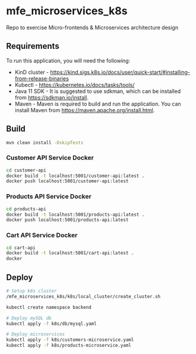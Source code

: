 # mfe_microservices_k8s
Repo to exercise Micro-frontends &amp; Microservices architecture design

## Requirements

To run this application, you will need the following:

- KinD cluster - https://kind.sigs.k8s.io/docs/user/quick-start/#installing-from-release-binaries
- Kubectl - https://kubernetes.io/docs/tasks/tools/
- Java 11 SDK - It is suggested to use sdkman, which can be installed from https://sdkman.io/install.
- Maven - Maven is required to build and run the application. You can install Maven from https://maven.apache.org/install.html.

## Build

```bash
mvn clean install -DskipTests
```

### Customer API Service Docker
```bash
cd customer-api
docker build -t localhost:5001/customer-api:latest .
docker push localhost:5001/customer-api:latest
```

### Products API Service Docker
```bash
cd products-api
docker build -t localhost:5001/products-api:latest .
docker push localhost:5001/products-api:latest
```

### Cart API Service Docker
```bash
cd cart-api
docker build -t localhost:5001/cart-api:latest .
docker 
```

## Deploy
```bash
# Setup k8s cluster
/mfe_microservices_k8s/k8s/local_cluster/create_cluster.sh

kubectl create namespace backend

# Deploy mySQL db
kubectl apply -f k8s/db/mysql.yaml

# Deploy microservices
kubectl apply -f k8s/customers-microservice.yaml
kubectl apply -f k8s/products-microservice.yaml
```